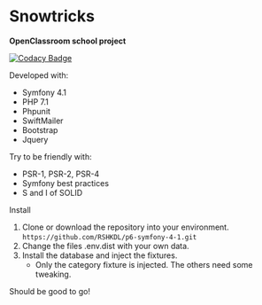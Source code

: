 # Snowtricks
**OpenClassroom school project**

[![Codacy Badge](https://api.codacy.com/project/badge/Grade/a098370e5cb2445e996f97510d1ebad1)](https://www.codacy.com/app/RSHKDL/p6-symfony-4-1?utm_source=github.com&amp;utm_medium=referral&amp;utm_content=RSHKDL/p6-symfony-4-1&amp;utm_campaign=Badge_Grade)

Developed with:

* Symfony 4.1
* PHP 7.1
* Phpunit
* SwiftMailer
* Bootstrap
* Jquery

Try to be friendly with:

* PSR-1, PSR-2, PSR-4
* Symfony best practices
* S and I of SOLID

Install

1. Clone or download the repository into your environment. `https://github.com/RSHKDL/p6-symfony-4-1.git`
2. Change the files .env.dist with your own data.
3. Install the database and inject the fixtures.
    * Only the category fixture is injected. The others need some tweaking.

Should be good to go!
